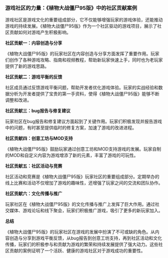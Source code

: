 ### 游戏社区的力量：《植物大战僵尸95版》中的社区贡献案例

游戏社区是游戏文化的重要组成部分，它不仅能够增强玩家的游戏体验，还能推动游戏的持续发展。《植物大战僵尸95版》作为一个社区驱动的游戏项目，展示了社区贡献如何对游戏产生积极影响。

**社区贡献一：内容创造与分享**

《植物大战僵尸95版》的玩家社区在内容创造与分享方面发挥了重要作用。玩家们创作了各种游戏攻略、指南和视频教程，帮助新玩家快速上手，同时也为老玩家提供了新的游戏思路。

**社区贡献二：游戏平衡的反馈**

社区成员通过反馈游戏平衡问题，帮助开发者优化游戏体验。玩家的实战经验和数据分析为开发者提供了宝贵的第一手资料，使得《植物大战僵尸95版》能够不断调整和改进。

**社区贡献三：bug报告与修复建议**

玩家社区在bug报告和修复建议方面起到了关键作用。玩家们积极发现并报告游戏中的问题，有时甚至提供临时的修复方案，加速了游戏的改进进程。

**社区贡献四：创意工坊与MOD支持**

《植物大战僵尸95版》鼓励玩家通过创意工坊和MOD支持游戏的发展。玩家自制的MOD和自定义内容为游戏增添了新的元素，丰富了游戏的可玩性。

**社区贡献五：社区活动与竞赛**

社区活动和竞赛是《植物大战僵尸95版》玩家社区的重要组成部分。定期举办的线上比赛和活动不仅增加了游戏的趣味性，还增强了玩家之间的交流和团队协作。

**社区贡献六：文化传播与推广**

玩家社区在《植物大战僵尸95版》的文化传播与推广上发挥了巨大作用。通过社交媒体、游戏论坛和线下聚会，玩家们积极推广游戏，吸引了更多的新玩家加入。

**总结**

《植物大战僵尸95版》的玩家社区在游戏的发展中扮演了不可或缺的角色。从内容创造与分享到游戏平衡反馈，从bug报告到创意工坊支持，再到社区活动和文化传播，玩家们的积极参与和贡献为游戏的繁荣和持续发展提供了强大动力。这些社区贡献的案例证明了一个活跃、健康的游戏社区对于游戏成功的重要性。